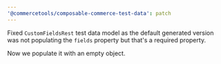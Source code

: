 ```yaml
---
'@commercetools/composable-commerce-test-data': patch
---
```


Fixed `CustomFieldsRest` test data model as the default generated version was not populating the `fields` property but that's a required property.

Now we populate it with an empty object.
